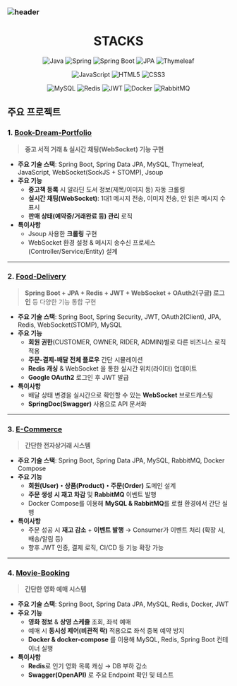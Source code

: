 ### ![header](https://capsule-render.vercel.app/api?type=waving&color=7F7FD5&text=%20Jaesung&nbsp;Park%20%20&height=200&fontSize=90&fontColor=ffffff)


<h1 align="center">STACKS</h1>


<p align="center">
  <img src="https://img.shields.io/badge/Java-007396?logo=java&logoColor=white&style=flat-square" alt="Java" /> 
  <img src="https://img.shields.io/badge/Spring-6DB33F?logo=spring&logoColor=white&style=flat-square" alt="Spring" />
  <img src="https://img.shields.io/badge/Spring_Boot-6DB33F?logo=spring-boot&logoColor=white&style=flat-square" alt="Spring Boot" />
  <img src="https://img.shields.io/badge/JPA-004D40?logo=hibernate&logoColor=white&style=flat-square" alt="JPA" />
  <img src="https://img.shields.io/badge/Thymeleaf-005F73?logo=thymeleaf&logoColor=white&style=flat-square" alt="Thymeleaf" />
</p>

<p align="center">
  <img src="https://img.shields.io/badge/JavaScript-323330?logo=javascript&logoColor=F7DF1E&style=flat-square" alt="JavaScript" />
  <img src="https://img.shields.io/badge/HTML5-E34F26?logo=html5&logoColor=white&style=flat-square" alt="HTML5" />
  <img src="https://img.shields.io/badge/CSS3-1572B6?logo=css3&logoColor=white&style=flat-square" alt="CSS3" />
</p>

<p align="center">
  <img src="https://img.shields.io/badge/MySQL-4479A1?logo=mysql&logoColor=white&style=flat-square" alt="MySQL" />
  <img src="https://img.shields.io/badge/Redis-DC382D?logo=redis&logoColor=white&style=flat-square" alt="Redis" />
  <img src="https://img.shields.io/badge/JWT-000000?logo=jsonwebtokens&logoColor=white&style=flat-square" alt="JWT" />
  <img src="https://img.shields.io/badge/Docker-2496ED?logo=docker&logoColor=white&style=flat-square" alt="Docker" />
  <img src="https://img.shields.io/badge/RabbitMQ-FF6600?logo=rabbitmq&logoColor=white&style=flat-square" alt="RabbitMQ" />
</p>

## 주요 프로젝트

### 1. [Book-Dream-Portfolio](https://github.com/yoki06161/Book-Dream-Portfolio)
> **중고 서적 거래 & 실시간 채팅(WebSocket) 기능 구현**

- **주요 기술 스택**: Spring Boot, Spring Data JPA, MySQL, Thymeleaf, JavaScript, WebSocket(SockJS + STOMP), Jsoup  
- **주요 기능**  
  - **중고책 등록** 시 알라딘 도서 정보(제목/이미지 등) 자동 크롤링  
  - **실시간 채팅(WebSocket)**: 1대1 메시지 전송, 이미지 전송, 안 읽은 메시지 수 표시  
  - **판매 상태(예약중/거래완료 등) 관리** 로직  
- **특이사항**  
  - Jsoup 사용한 **크롤링** 구현  
  - WebSocket 환경 설정 & 메시지 송수신 프로세스(Controller/Service/Entity) 설계  

---

### 2. [Food-Delivery](https://github.com/yoki06161/Food-Delivery)
> **Spring Boot + JPA + Redis + JWT + WebSocket + OAuth2(구글) 로그인** 등 다양한 기능 통합 구현

- **주요 기술 스택**: Spring Boot, Spring Security, JWT, OAuth2(Client), JPA, Redis, WebSocket(STOMP), MySQL  
- **주요 기능**  
  - **회원 권한**(CUSTOMER, OWNER, RIDER, ADMIN)별로 다른 비즈니스 로직 적용  
  - **주문-결제-배달 전체 플로우** 간단 시뮬레이션  
  - **Redis 캐싱** & WebSocket 을 통한 실시간 위치(라이더) 업데이트  
  - **Google OAuth2** 로그인 후 JWT 발급  
- **특이사항**  
  - 배달 상태 변경을 실시간으로 확인할 수 있는 **WebSocket** 브로드캐스팅  
  - **SpringDoc(Swagger)** 사용으로 API 문서화

---
### 3. [E-Commerce](https://github.com/yoki06161/Ecommerce-Demo)
> **간단한 전자상거래 시스템**

- **주요 기술 스택**: Spring Boot, Spring Data JPA, MySQL, RabbitMQ, Docker Compose
- **주요 기능**  
  - **회원(User)・상품(Product)・주문(Order)** 도메인 설계  
  - **주문 생성 시 재고 차감** 및 **RabbitMQ** 이벤트 발행  
  - Docker Compose를 이용해 **MySQL & RabbitMQ**를 로컬 환경에서 간단 실행  
- **특이사항**  
  - 주문 성공 시 **재고 감소** + **이벤트 발행** → Consumer가 이벤트 처리 (확장 시, 배송/알림 등)  
  - 향후 JWT 인증, 결제 로직, CI/CD 등 기능 확장 가능
---
### 4. [Movie-Booking](https://github.com/yoki06161/Movie-Booking)
> **간단한 영화 예매 시스템**

- **주요 기술 스택**: Spring Boot, Spring Data JPA, MySQL, Redis, Docker, JWT  
- **주요 기능**  
  - **영화 정보** & **상영 스케줄** 조회, 좌석 예매  
  - 예매 시 **동시성 제어(비관적 락)** 적용으로 좌석 중복 예약 방지  
  - **Docker & docker-compose** 를 이용해 MySQL, Redis, Spring Boot 컨테이너 실행  
- **특이사항**  
  - **Redis**로 인기 영화 목록 캐싱 → DB 부하 감소  
  - **Swagger(OpenAPI)** 로 주요 Endpoint 확인 및 테스트

